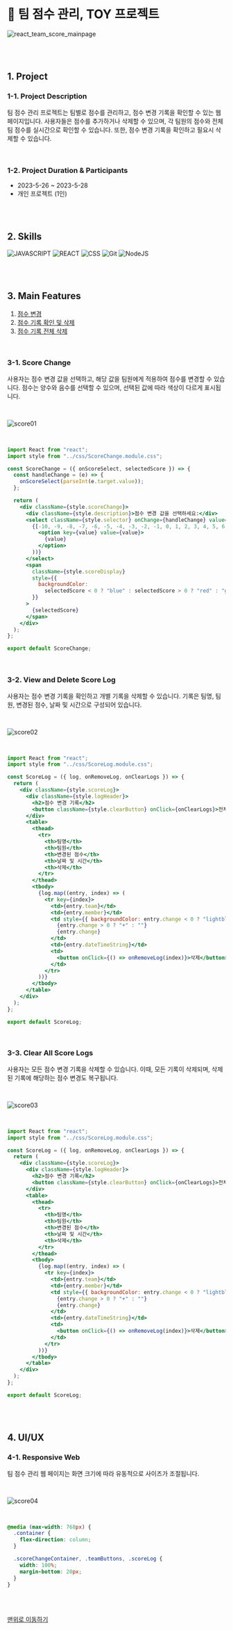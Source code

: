 # 📌 팀 점수 관리, TOY 프로젝트

![react_team_score_mainpage](https://github.com/hurjw98/react-team-score/assets/157206299/8f370866-fba3-480c-ae7b-316c7b7bdba8)

<br/>
<br/>

## 1. Project

### 1-1. Project Description

팀 점수 관리 프로젝트는 팀별로 점수를 관리하고, 점수 변경 기록을 확인할 수 있는 웹 페이지입니다. 사용자들은 점수를 추가하거나 삭제할 수 있으며, 각 팀원의 점수와 전체 팀 점수를 실시간으로 확인할 수 있습니다. 또한, 점수 변경 기록을 확인하고 필요시 삭제할 수 있습니다.

<br/>

### 1-2. Project Duration & Participants

- 2023-5-26 ~ 2023-5-28
- 개인 프로젝트 (1인)

<br/>
<br/>

## 2. Skills

![JAVASCRIPT](https://img.shields.io/badge/JavaScript-f6e158?style=for-the-badge&logo=JavaScript&logoColor=ffffff)
![REACT](https://img.shields.io/badge/react-61DAFB?style=for-the-badge&logo=react&logoColor=ffffff)
![CSS](https://img.shields.io/badge/CSS-1572B6?style=for-the-badge&logo=css3&logoColor=ffffff)
![Git](https://img.shields.io/badge/Git-f05032?style=for-the-badge&logo=git&logoColor=ffffff)
![NodeJS](https://img.shields.io/badge/node.js-6DA55F?style=for-the-badge&logo=node.js&logoColor=white)

<br/>
<br/>

## 3. Main Features

1. [점수 변경](#3-1-score-change)
2. [점수 기록 확인 및 삭제](#3-2-view-and-delete-score-log)
3. [점수 기록 전체 삭제](#3-3-clear-all-score-logs)

<br/>

### 3-1. Score Change

사용자는 점수 변경 값을 선택하고, 해당 값을 팀원에게 적용하여 점수를 변경할 수 있습니다. 점수는 양수와 음수를 선택할 수 있으며, 선택된 값에 따라 색상이 다르게 표시됩니다.

<br>

![score01](https://github.com/hurjw98/react-team-score/assets/157206299/7c1d1a1a-0b2c-476b-ae27-6552b54fa44f)

<br>

```jsx
import React from "react";
import style from "../css/ScoreChange.module.css";

const ScoreChange = ({ onScoreSelect, selectedScore }) => {
  const handleChange = (e) => {
    onScoreSelect(parseInt(e.target.value));
  };

  return (
    <div className={style.scoreChange}>
      <div className={style.description}>점수 변경 값을 선택하세요:</div>
      <select className={style.selector} onChange={handleChange} value={selectedScore}>
        {[-10, -9, -8, -7, -6, -5, -4, -3, -2, -1, 0, 1, 2, 3, 4, 5, 6, 7, 8, 9, 10].map((value) => (
          <option key={value} value={value}>
            {value}
          </option>
        ))}
      </select>
      <span
        className={style.scoreDisplay}
        style={{
          backgroundColor:
            selectedScore < 0 ? "blue" : selectedScore > 0 ? "red" : "gray",
        }}
      >
        {selectedScore}
      </span>
    </div>
  );
};

export default ScoreChange;
```

<br/>

### 3-2. View and Delete Score Log
사용자는 점수 변경 기록을 확인하고 개별 기록을 삭제할 수 있습니다. 기록은 팀명, 팀원, 변경된 점수, 날짜 및 시간으로 구성되어 있습니다.

<br>

![score02](https://github.com/hurjw98/react-team-score/assets/157206299/91148649-1fa1-4167-9330-55f3632801ee)

<br>

```jsx
import React from "react";
import style from "../css/ScoreLog.module.css";

const ScoreLog = ({ log, onRemoveLog, onClearLogs }) => {
  return (
    <div className={style.scoreLog}>
      <div className={style.logHeader}>
        <h2>점수 변경 기록</h2>
        <button className={style.clearButton} onClick={onClearLogs}>전체 삭제</button>
      </div>
      <table>
        <thead>
          <tr>
            <th>팀명</th>
            <th>팀원</th>
            <th>변경된 점수</th>
            <th>날짜 및 시간</th>
            <th>삭제</th>
          </tr>
        </thead>
        <tbody>
          {log.map((entry, index) => (
            <tr key={index}>
              <td>{entry.team}</td>
              <td>{entry.member}</td>
              <td style={{ backgroundColor: entry.change < 0 ? "lightblue" : entry.change > 0 ? "lightcoral" : "lightgray" }}>
                {entry.change > 0 ? "+" : ""}
                {entry.change}
              </td>
              <td>{entry.dateTimeString}</td>
              <td>
                <button onClick={() => onRemoveLog(index)}>삭제</button>
              </td>
            </tr>
          ))}
        </tbody>
      </table>
    </div>
  );
};

export default ScoreLog;
```

<br/>

### 3-3. Clear All Score Logs
사용자는 모든 점수 변경 기록을 삭제할 수 있습니다. 이때, 모든 기록이 삭제되며, 삭제된 기록에 해당하는 점수 변경도 복구됩니다.

<br>

![score03](https://github.com/hurjw98/react-team-score/assets/157206299/d6ffcf2e-e28f-4ad9-80ae-dec8f5f612cd)

<br>

```jsx
import React from "react";
import style from "../css/ScoreLog.module.css";

const ScoreLog = ({ log, onRemoveLog, onClearLogs }) => {
  return (
    <div className={style.scoreLog}>
      <div className={style.logHeader}>
        <h2>점수 변경 기록</h2>
        <button className={style.clearButton} onClick={onClearLogs}>전체 삭제</button>
      </div>
      <table>
        <thead>
          <tr>
            <th>팀명</th>
            <th>팀원</th>
            <th>변경된 점수</th>
            <th>날짜 및 시간</th>
            <th>삭제</th>
          </tr>
        </thead>
        <tbody>
          {log.map((entry, index) => (
            <tr key={index}>
              <td>{entry.team}</td>
              <td>{entry.member}</td>
              <td style={{ backgroundColor: entry.change < 0 ? "lightblue" : entry.change > 0 ? "lightcoral" : "lightgray" }}>
                {entry.change > 0 ? "+" : ""}
                {entry.change}
              </td>
              <td>{entry.dateTimeString}</td>
              <td>
                <button onClick={() => onRemoveLog(index)}>삭제</button>
              </td>
            </tr>
          ))}
        </tbody>
      </table>
    </div>
  );
};

export default ScoreLog;
```

<br/>
<br/>

## 4. UI/UX

### 4-1. Responsive Web
팀 점수 관리 웹 페이지는 화면 크기에 따라 유동적으로 사이즈가 조절됩니다.

<br>

![score04](https://github.com/hurjw98/react-team-score/assets/157206299/1b133fdd-b8ab-4010-a15a-694e47796a5a)

<br>

```css
@media (max-width: 768px) {
  .container {
    flex-direction: column;
  }

  .scoreChangeContainer, .teamButtons, .scoreLog {
    width: 100%;
    margin-bottom: 20px;
  }
}
```
<br/>
<br/>

[맨위로 이동하기](#-팀-점수-관리-toy-프로젝트)





